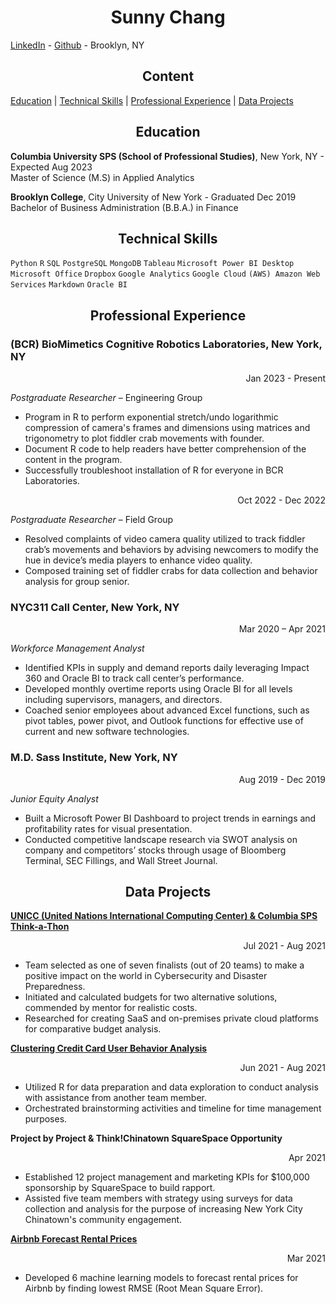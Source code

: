 # <div align="center">Sunny Chang</div>

[LinkedIn](https://www.linkedin.com/in/sunnychang517) - [Github](https://github.com/sunnychang517) - Brooklyn, NY

## <div align="center">Content</div>
[Education](https://github.com/sunnychang517/Resume#education) | [Technical Skills](https://github.com/sunnychang517/Resume#technical-skills) | [Professional Experience](https://github.com/sunnychang517/Resume#professional-experience) | [Data Projects](https://github.com/sunnychang517/Resume#data-projects)

## <div align="center">Education</div> 

<strong>Columbia University SPS (School of Professional Studies)</strong>, New York, NY - Expected Aug 2023<br>
Master of Science (M.S) in Applied Analytics


<strong>Brooklyn College</strong>, City University of New York - Graduated Dec 2019<br>
Bachelor of Business Administration (B.B.A.) in Finance

## <div align="center">Technical Skills</div>
`Python` `R` `SQL` `PostgreSQL` `MongoDB` `Tableau` 
`Microsoft Power BI Desktop` `Microsoft Office` `Dropbox`
`Google Analytics` `Google Cloud` `(AWS) Amazon Web Services` 
`Markdown` `Oracle BI`


## <div align="center">Professional Experience</div>
### (BCR) BioMimetics Cognitive Robotics Laboratories, New York, NY 
<div align="right">Jan 2023 - Present</div>   

*Postgraduate Researcher* – Engineering Group

+ Program in R to perform exponential stretch/undo logarithmic compression of camera's frames and dimensions using matrices and trigonometry to plot fiddler crab movements with founder. 
+ Document R code to help readers have better comprehension of the content in the program. 
+ Successfully troubleshoot installation of R for everyone in BCR Laboratories.

<div align="right">Oct 2022 - Dec 2022</div>

*Postgraduate Researcher* – Field Group 
+ Resolved complaints of video camera quality utilized to track fiddler crab’s movements and behaviors by advising newcomers to modify the hue in device’s media players to enhance video quality.
+ Composed training set of fiddler crabs for data collection and behavior analysis for group senior.

### NYC311 Call Center, New York, NY 
<div align="right">Mar 2020 – Apr 2021</div>

*Workforce Management Analyst*
+ Identified KPIs in supply and demand reports daily leveraging Impact 360 and Oracle BI to track call center’s performance.
+ Developed monthly overtime reports using Oracle BI for all levels including supervisors, managers, and directors.
+ Coached senior employees about advanced Excel functions, such as pivot tables, power pivot, and Outlook functions for effective use of current and new software technologies.

### M.D. Sass Institute, New York, NY 
<div align="right">Aug 2019 - Dec 2019</div>

*Junior Equity Analyst*
+ Built a Microsoft Power BI Dashboard to project trends in earnings and profitability rates for visual
presentation.
+ Conducted competitive landscape research via SWOT analysis on company and competitors’ stocks through usage of Bloomberg Terminal, SEC Fillings, and Wall Street Journal.

## <div align="center">Data Projects</div>
<strong>[UNICC (United Nations International Computing Center) & Columbia SPS Think-a-Thon](https://sps.columbia.edu/news/sps-students-work-un-mentors-present-tech-based-solutions-global-challenges?utm_source=organic&utm_content=NEWS_CDL&utm_medium=social&utm_campaign=NEWS_CDL_social_2021-8-31_UNThinkaThonWinners_article)</strong>
<div align="right">Jul 2021 - Aug 2021</div>

+ Team selected as one of seven finalists (out of 20 teams) to make a positive impact on the world in Cybersecurity and Disaster Preparedness.
+ Initiated and calculated budgets for two alternative solutions, commended by mentor for realistic costs.
+ Researched for creating SaaS and on-premises private cloud platforms for comparative budget analysis.

<strong>[Clustering Credit Card User Behavior Analysis](https://github.com/sunnychang517/Clustering-Credit-Card-User-Behavior)</strong> 
<div align="right">Jun 2021 - Aug 2021</div>

+ Utilized R for data preparation and data exploration to conduct analysis with assistance from another team member.
+	Orchestrated brainstorming activities and timeline for time management purposes.

<strong>Project by Project & Think!Chinatown SquareSpace Opportunity</strong> 
<div align="right">Apr 2021</div>

+ Established 12 project management and marketing KPIs for $100,000 sponsorship by SquareSpace to build rapport.
+ Assisted five team members with strategy using surveys for data collection and analysis for the purpose of increasing New York City Chinatown's community engagement. 

<strong>[Airbnb Forecast Rental Prices](https://github.com/sunnychang517/Airbnb)</strong> 
<div align="right">Mar 2021</div>

+	Developed 6 machine learning models to forecast rental prices for Airbnb by finding lowest RMSE (Root Mean Square Error).








